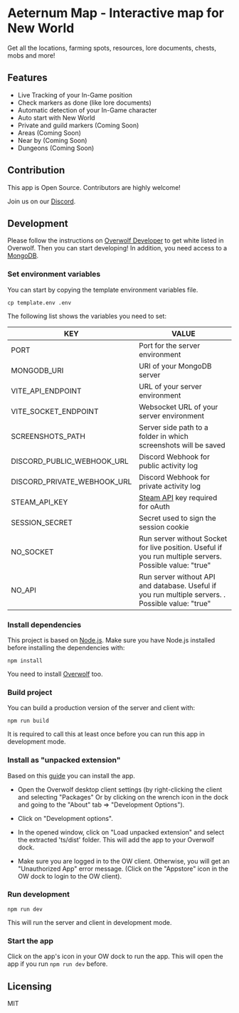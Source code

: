# Aeternum Map - Interactive map for New World

Get all the locations, farming spots, resources, lore documents, chests, mobs and more!

## Features

- Live Tracking of your In-Game position
- Check markers as done (like lore documents)
- Automatic detection of your In-Game character
- Auto start with New World
- Private and guild markers (Coming Soon)
- Areas (Coming Soon)
- Near by (Coming Soon)
- Dungeons (Coming Soon)

## Contribution

This app is Open Source. Contributors are highly welcome!

Join us on our [Discord](https://discord.com/invite/NTZu8Px).

## Development

Please follow the instructions on [Overwolf Developer](http://developers.overwolf.com/documentation/odk-2-0-introduction/creating-your-first-app/) to get white listed in Overwolf. Then you can start developing!
In addition, you need access to a [MongoDB](https://docs.mongodb.com/manual/).

### Set environment variables

You can start by copying the template environment variables file.

```
cp template.env .env
```

The following list shows the variables you need to set:

| KEY                         | VALUE                                                                                                   |
| --------------------------- | ------------------------------------------------------------------------------------------------------- |
| PORT                        | Port for the server environment                                                                         |
| MONGODB_URI                 | URI of your MongoDB server                                                                              |
| VITE_API_ENDPOINT           | URL of your server environment                                                                          |
| VITE_SOCKET_ENDPOINT        | Websocket URL of your server environment                                                                |
| SCREENSHOTS_PATH            | Server side path to a folder in which screenshots will be saved                                         |
| DISCORD_PUBLIC_WEBHOOK_URL  | Discord Webhook for public activity log                                                                 |
| DISCORD_PRIVATE_WEBHOOK_URL | Discord Webhook for private activity log                                                                |
| STEAM_API_KEY               | [Steam API](https://steamcommunity.com/dev/apikey) key required for oAuth                               |
| SESSION_SECRET              | Secret used to sign the session cookie                                                                  |
| NO_SOCKET                   | Run server without Socket for live position. Useful if you run multiple servers. Possible value: "true" |
| NO_API                      | Run server without API and database. Useful if you run multiple servers. . Possible value: "true"       |

### Install dependencies

This project is based on [Node.js](https://nodejs.org/). Make sure you have Node.js installed before installing the dependencies with:

```
npm install
```

You need to install [Overwolf](https://download.overwolf.com/install/Download) too.

### Build project

You can build a production version of the server and client with:

```
npm run build
```

It is required to call this at least once before you can run this app in development mode.

### Install as "unpacked extension"

Based on this [guide](https://overwolf.github.io/docs/start/sample-app-overview#5-install-the-app-as-unpacked-extension) you can install the app.

- Open the Overwolf desktop client settings (by right-clicking the client and selecting "Packages"
  Or by clicking on the wrench icon in the dock and going to the "About" tab => "Development Options").

- Click on "Development options".

- In the opened window, click on "Load unpacked extension" and select the extracted 'ts/dist' folder.
  This will add the app to your Overwolf dock.

- Make sure you are logged in to the OW client. Otherwise, you will get an "Unauthorized App" error message. (Click on the "Appstore" icon in the OW dock to login to the OW client).

### Run development

```
npm run dev
```

This will run the server and client in development mode.

### Start the app

Click on the app's icon in your OW dock to run the app. This will open the app if you run `npm run dev` before.

## Licensing

MIT
